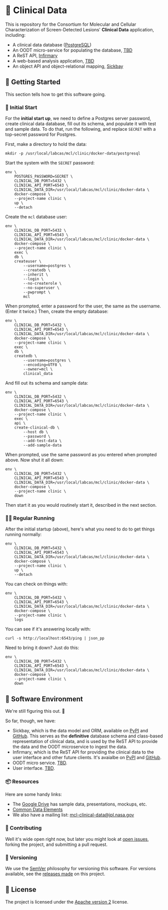 # 🧪 Clinical Data

This is repository for the Consortium for Molecular and Cellular Characterization of Screen-Detected Lesions' **Clinical Data** application, including:

- A clinical data database ([PostgreSQL](https://www.postgresql.org/))
- An OODT micro-service for populating the database, [TBD](mailto:Asitang.Mishra@jpl.nasa.gov)
- A ReST API, [Infirmary](https://pypi.org/project/mcl.infirmary/)
- A web-based analysis application, [TBD](mailto:David.Liu@jpl.nasa.gov)
- An object API and object-relational mapping, [Sickbay](https://pypi.org/project/mcl.sickbay/)


## 🚙 Getting Started

This section tells how to get this software going.


### 👶 Initial Start

For the **initial start up**, we need to define a Postgres server password, create clinical data database, fill out its schema, and populate it with test and sample data. To do that, run the following, and replace `SECRET` with a top-secret password for Postgres.

First, make a directory to hold the data:

    mkdir -p /usr/local/labcas/mcl/clinic/docker-data/postgresql

Start the system with the `SECRET` password:

    env \
        POSTGRES_PASSWORD=SECRET \
        CLINICAL_DB_PORT=5432 \
        CLINICAL_API_PORT=6543 \
        CLINICAL_DATA_DIR=/usr/local/labcas/mcl/clinic/docker-data \
        docker-compose \
        --project-name clinic \
        up \
        --detach

Create the `mcl` database user:

    env \
        CLINICAL_DB_PORT=5432 \
        CLINICAL_API_PORT=6543 \
        CLINICAL_DATA_DIR=/usr/local/labcas/mcl/clinic/docker-data \
        docker-compose \
        --project-name clinic \
        exec \
        db \
        createuser \
            --username=postgres \
            --createdb \
            --inherit \
            --login \
            --no-createrole \
            --no-superuser \
            --pwprompt \
            mcl        

When prompted, enter a password for the user, the same as the username. (Enter it twice.) Then, create the empty database:

    env \
        CLINICAL_DB_PORT=5432 \
        CLINICAL_API_PORT=6543 \
        CLINICAL_DATA_DIR=/usr/local/labcas/mcl/clinic/docker-data \
        docker-compose \
        --project-name clinic \
        exec \
        db \
        createdb \
            --username=postgres \
            --encoding=UTF8 \
            --owner=mcl \
            clinical_data

And fill out its schema and sample data:

    env \
        CLINICAL_DB_PORT=5432 \
        CLINICAL_API_PORT=6543 \
        CLINICAL_DATA_DIR=/usr/local/labcas/mcl/clinic/docker-data \
        docker-compose \
        --project-name clinic \
        exec \
        api \
        create-clinical-db \
            --host db \
            --password \
            --add-test-data \
            --add-sample-data

When prompted, use the same password as you entered when prompted above. Now shut it all down:

    env \
        CLINICAL_DB_PORT=5432 \
        CLINICAL_API_PORT=6543 \
        CLINICAL_DATA_DIR=/usr/local/labcas/mcl/clinic/docker-data \
        docker-compose \
        --project-name clinic \
        down

Then start it as you would routinely start it, described in the next section.


### 🏃‍♀️ Regular Running

After the initial startup (above), here's what you need to do to get things running normally:

    env \
        CLINICAL_DB_PORT=5432 \
        CLINICAL_API_PORT=6543 \
        CLINICAL_DATA_DIR=/usr/local/labcas/mcl/clinic/docker-data \
        docker-compose \
        --project-name clinic \
        up \
        --detach

You can check on things with:

    env \
        CLINICAL_DB_PORT=5432 \
        CLINICAL_API_PORT=6543 \
        CLINICAL_DATA_DIR=/usr/local/labcas/mcl/clinic/docker-data \
        docker-compose \
        --project-name clinic \
        logs

You can see if it's answering locally with:

    curl -s http://localhost:6543/ping | json_pp

Need to bring it down? Just do this:

    env \
        CLINICAL_DB_PORT=5432 \
        CLINICAL_API_PORT=6543 \
        CLINICAL_DATA_DIR=/usr/local/labcas/mcl/clinic/docker-data \
        docker-compose \
        --project-name clinic \
        down


## 📀 Software Environment

We're still figuring this out. 🤔

So far, though, we have:

-   Sickbay, which is the data model and ORM, available on [PyPI](https://pypi.org/project/mcl.sickbay/) and [GitHub](https://github.com/MCLConsortium/mcl.sickbay). This serves as the **definitive** database schema and class-based representation of clinical data, and is used by the ReST API to provide the data and the OODT microservice to ingest the data.
-   Infirmary, which is the ReST API for providing the clinical data to the user interface and other future clients. It's avaialbe on [PyPI](https://pypi.org/project/mcl.infirmary/) and [GitHub](https://github.com/MCLConsortium/mcl.infirmary).
-   OODT micro service. [TBD](mailto:Asitang.Mishra@jpl.nasa.gov).
-   User interface. [TBD](mailto:David.Liu@jpl.nasa.gov).


### 📦 Resources

Here are some handy links:

-   The [Google Drive](http://bit.ly/mcl-clinical-drive) has sample data, presentations, mockups, etc.
-   [Common Data Elements](https://mcl.nci.nih.gov/resources/standards/mcl-cdes)
-   We also have a mailing list: [mcl-clinical-data@jpl.nasa.gov](mailto:mcl-clinical-data@jpl.nasa.gov)


### 👥 Contributing

Well it's wide open right now, but later you might look at [open issues](https://github.com/MCLConsortium/clinical-data/issues), forking the project, and submitting a pull request.


### 🔢 Versioning

We use the [SemVer](https://semver.org/) philosophy for versioning this software. For versions available, see the [releases made](https://github.com/MCLConsortium/clinical-data/releases) on this project.


## 📃 License

The project is licensed under the [Apache version 2](LICENSE.txt) license.
